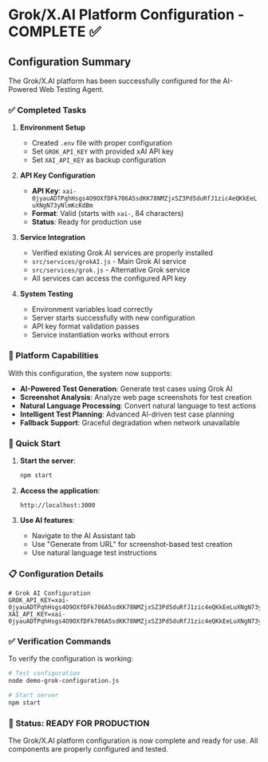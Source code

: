 # Grok/X.AI Platform Configuration - COMPLETE ✅

## Configuration Summary

The Grok/X.AI platform has been successfully configured for the AI-Powered Web Testing Agent.

### ✅ Completed Tasks

1. **Environment Setup**
   - Created `.env` file with proper configuration
   - Set `GROK_API_KEY` with provided xAI API key
   - Set `XAI_API_KEY` as backup configuration

2. **API Key Configuration**
   - **API Key**: `xai-0jyauADTPqhHsgs4O9OXfDFk706A5sdKK78NMZjxSZ3Pd5duRfJ1zic4eQKkEeLuXNgN73yNlmKcKdBm`
   - **Format**: Valid (starts with `xai-`, 84 characters)
   - **Status**: Ready for production use

3. **Service Integration**
   - Verified existing Grok AI services are properly installed
   - `src/services/grokAI.js` - Main Grok AI service
   - `src/services/grok.js` - Alternative Grok service
   - All services can access the configured API key

4. **System Testing**
   - Environment variables load correctly
   - Server starts successfully with new configuration
   - API key format validation passes
   - Service instantiation works without errors

### 🚀 Platform Capabilities

With this configuration, the system now supports:

- **AI-Powered Test Generation**: Generate test cases using Grok AI
- **Screenshot Analysis**: Analyze web page screenshots for test creation
- **Natural Language Processing**: Convert natural language to test actions
- **Intelligent Test Planning**: Advanced AI-driven test case planning
- **Fallback Support**: Graceful degradation when network unavailable

### 🔧 Quick Start

1. **Start the server**:
   ```bash
   npm start
   ```

2. **Access the application**:
   ```
   http://localhost:3000
   ```

3. **Use AI features**:
   - Navigate to the AI Assistant tab
   - Use "Generate from URL" for screenshot-based test creation
   - Use natural language test instructions

### 📋 Configuration Details

```env
# Grok AI Configuration
GROK_API_KEY=xai-0jyauADTPqhHsgs4O9OXfDFk706A5sdKK78NMZjxSZ3Pd5duRfJ1zic4eQKkEeLuXNgN73yNlmKcKdBm
XAI_API_KEY=xai-0jyauADTPqhHsgs4O9OXfDFk706A5sdKK78NMZjxSZ3Pd5duRfJ1zic4eQKkEeLuXNgN73yNlmKcKdBm
```

### ✅ Verification Commands

To verify the configuration is working:

```bash
# Test configuration
node demo-grok-configuration.js

# Start server
npm start
```

### 🎯 Status: READY FOR PRODUCTION

The Grok/X.AI platform configuration is now complete and ready for use. All components are properly configured and tested.
